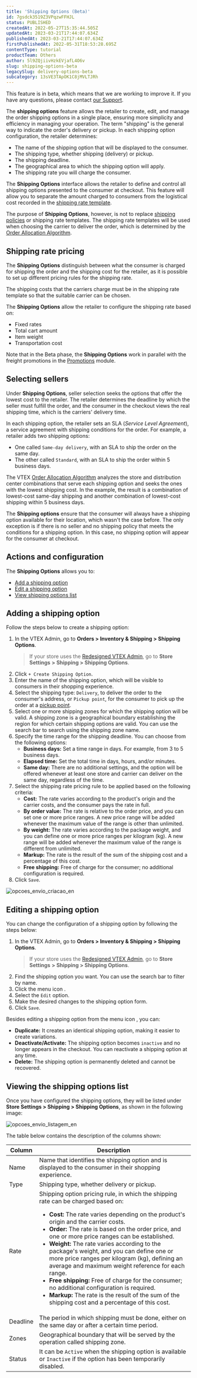 ```yaml
---
title: 'Shipping Options (Beta)'
id: 7gsdck3519Z3VPqzwFFHJL
status: PUBLISHED
createdAt: 2022-05-27T15:35:44.505Z
updatedAt: 2023-03-21T17:44:07.634Z
publishedAt: 2023-03-21T17:44:07.634Z
firstPublishedAt: 2022-05-31T18:53:28.695Z
contentType: tutorial
productTeam: Others
author: 5l9ZQjiivHzkEVjafL4O6v
slug: shipping-options-beta
legacySlug: delivery-options-beta
subcategory: 13sVE3TApOK1C8jMVLTJRh
---
```


<div class="alert alert-info">
<p>This feature is in beta, which means that we are working to improve it. If you have any questions, please contact <a href= "https://support.vtex.com/hc/en-us/requests">our Support</a>.</p>
</div>

The **shipping options** feature allows the retailer to create, edit, and manage the order shipping options in a single place, ensuring more simplicity and efficiency in managing your operation. The term "shipping" is the general way to indicate the order's delivery or pickup. In each shipping option configuration, the retailer determines:

- The name of the shipping option that will be displayed to the consumer.
- The shipping type, whether shipping (delivery) or pickup.
- The shipping deadline.
- The geographical area to which the shipping option will apply.
- The shipping rate you will charge the consumer.

The **Shipping Options** interface allows the retailer to define and control all shipping options presented to the consumer at checkout. This feature will allow you to separate the amount charged to consumers from the logistical cost recorded in the [shipping rate template](https://help.vtex.com/en/tutorial/planilha-de-frete--tutorials_127).

The purpose of **Shipping Options**, however, is not to replace [shipping policies](https://help.vtex.com/en/tutorial/politica-de-envio--tutorials_140) or shipping rate templates. The shipping rate templates will be used when choosing the carrier to deliver the order, which is determined by the [Order Allocation Algorithm](https://help.vtex.com/en/tutorial/order-allocation-algorithm-beta--1zLCAyEdnVe3EsE9Kz88xA).

## Shipping rate pricing

The **Shipping Options** distinguish between what the consumer is charged for shipping the order and the shipping cost for the retailer, as it is possible to set up different pricing rules for the shipping rate.

<div class = "alert alert-info">
The shipping costs that the carriers charge must be in the shipping rate template so that the suitable carrier can be chosen.
</div>

The **Shipping Options** allow the retailer to configure the shipping rate based on:

- Fixed rates
- Total cart amount
- Item weight
- Transportation cost

Note that in the Beta phase, the **Shipping Options** work in parallel with the freight promotions in the [Promotions](https://help.vtex.com/en/tracks/promocoes--6asfF1vFYiZgTQtOzwJchR/2a2D0K85Ahvs4hLnL3Ag7N) module.

## Selecting sellers

Under **Shipping Options**, seller selection seeks the options that offer the lowest cost to the retailer. The retailer determines the deadline by which the seller must fulfill the order, and the consumer in the checkout views the real shipping time, which is the carriers' delivery time.

In each shipping option, the retailer sets an SLA (_Service Level Agreement_), a service agreement with shipping conditions for the order. For example, a retailer adds two shipping options:

- One called `Same-day delivery`, with an SLA to ship the order on the same day.
- The other called `Standard`, with an SLA to ship the order within 5 business days.

The VTEX [Order Allocation Algorithm](https://help.vtex.com/en/tutorial/order-allocation-algorithm-beta--1zLCAyEdnVe3EsE9Kz88xA) analyzes the store and distribution center combinations that serve each shipping option and seeks the ones with the lowest shipping cost. In the example, the result is a combination of lowest-cost same-day shipping and another combination of lowest-cost shipping within 5 business days.

<div class = "alert alert-info">
The <b>Shipping options</b> ensure that the consumer will always have a shipping option available for their location, which wasn't the case before. The only exception is if there is no seller and no shipping policy that meets the conditions for a shipping option. In this case, no shipping option will appear for the consumer at checkout.
</div>

## Actions and configuration

The **Shipping Options** allows you to:

- [Add a shipping option](https://help.vtex.com/en/tutorial/shipping-options-beta--7gsdck3519Z3VPqzwFFHJL#adding-a-shipping-option)
- [Edit a shipping option](https://help.vtex.com/en/tutorial/shipping-options-beta--7gsdck3519Z3VPqzwFFHJL#editing-a-shipping-option)
- [View shipping options list](https://help.vtex.com/en/tutorial/shipping-options-beta--7gsdck3519Z3VPqzwFFHJL#viewing-the-shipping-options-list)

## Adding a shipping option

Follow the steps below to create a shipping option:

1. In the VTEX Admin, go to **Orders > Inventory & Shipping > Shipping Options**.
    > If your store uses the [Redesigned VTEX Admin](https://content.vtex.com/join-new-admin-beta-program-en/), go to **Store Settings** <i class="fas fa-cog" alt="engrenagem azul"></i> **> Shipping > Shipping Options**.
2. Click `+ Create Shipping Option`.
3. Enter the name of the shipping option, which will be visible to consumers in their shopping experience.
4. Select the shipping type: `Delivery`, to deliver the order to the consumer's address, or `Pickup point`, for the consumer to pick up the order at a [pickup point](https://help.vtex.com/en/tutorial/pontos-de-retirada--2fljn6wLjn8M4lJHA6HP3R).
5. Select one or more shipping zones for which the shipping option will be valid. A shipping zone is a geographical boundary establishing the region for which certain shipping options are valid. You can use the search bar to search using the shipping zone name.
6. Specify the time range for the shipping deadline. You can choose from the following options:
    - **Business days:** Set a time range in days. For example, from 3 to 5 business days.
    - **Elapsed time:** Set the total time in days, hours, and/or minutes.
    - **Same day:** There are no additional settings, and the option will be offered whenever at least one store and carrier can deliver on the same day, regardless of the time.
7. Select the shipping rate pricing rule to be applied based on the following criteria:
    - **Cost:** The rate varies according to the product's origin and the carrier costs, and the consumer pays the rate in full.
    - **By order value:** The rate is relative to the order price, and you can set one or more price ranges. A new price range will be added whenever the maximum value of the range is other than unlimited.
    - **By weight:** The rate varies according to the package weight, and you can define one or more price ranges per kilogram (kg). A new range will be added whenever the maximum value of the range is different from unlimited.
    - **Markup:** The rate is the result of the sum of the shipping cost and a percentage of this cost.
    - **Free shipping:** Free of charge for the consumer; no additional configuration is required.
8. Click `Save`.

![opcoes_envio_criacao_en](//images.ctfassets.net/alneenqid6w5/6TOlNWWBTED41BXemhsvQE/3f6e3be89d0d3b4c22216df25aa2c875/opcoes_envio_criacao_en.png)

## Editing a shipping option

You can change the configuration of a shipping option by following the steps below:

1. In the VTEX Admin, go to **Orders > Inventory & Shipping > Shipping Options**.
    > If your store uses the [Redesigned VTEX Admin](https://content.vtex.com/join-new-admin-beta-program-en/), go to **Store Settings** <i class="fas fa-cog" alt="engrenagem azul"></i> **> Shipping > Shipping Options**.
2. Find the shipping option you want. You can use the search bar to filter by name.
3. Click the menu icon <i class="fas fa-ellipsis-v"></i>.
4. Select the `Edit` option.
5. Make the desired changes to the shipping option form.
6. Click `Save`.

Besides editing a shipping option from the menu icon <i class="fas fa-ellipsis-v"></i>, you can:

- **Duplicate:** It creates an identical shipping option, making it easier to create variations.
- **Deactivate/Activate:** The shipping option becomes `inactive` and no longer appears in the checkout. You can reactivate a shipping option at any time.
- **Delete:** The shipping option is permanently deleted and cannot be recovered.

## Viewing the shipping options list

Once you have configured the shipping options, they will be listed under **Store Settings > Shipping > Shipping Options**, as shown in the following image:

![opcoes_envio_listagem_en](//images.ctfassets.net/alneenqid6w5/2MAxFwYr86Y2ErCyo7GRIN/7c6c0928864ee46602bdf7799c9f00b1/opcoes_envio_listagem_en.png)

The table below contains the description of the columns shown:

| **Column** | **Description** |
| ---------- | ---------- |
| Name | Name that identifies the shipping option and is displayed to the consumer in their shopping experience. |
| Type | Shipping type, whether delivery or pickup. |
| Rate | Shipping option pricing rule, in which the shipping rate can be charged based on:<ul><li><b>Cost:</b> The rate varies depending on the product's origin and the carrier costs.</li><li><b>Order:</b> The rate is based on the order price, and one or more price ranges can be established.</li><li><b>Weight:</b> The rate varies according to the package's weight, and you can define one or more price ranges per kilogram (kg), defining an average and maximum weight reference for each range.</li><li><b>Free shipping:</b> Free of charge for the consumer; no additional configuration is required.</li><li><b>Markup:</b> The rate is the result of the sum of the shipping cost and a percentage of this cost.</li></ul> |
| Deadline | The period in which shipping must be done, either on the same day or after a certain time period. |
| Zones | Geographical boundary that will be served by the operation called shipping zone. |
| Status | It can be `Active` when the shipping option is available or `Inactive` if the option has been temporarily disabled. |
